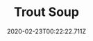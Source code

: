 ---
templateKey: blog-post
featuredpost: false
date: 2020-02-23T00:22:22.711Z
title: Trout Soup
description: Pretty salty. 
type: cooking
sellPrice: 100
energy: 100
health: 45
featuredimage: /img/Trout_Soup.png
tags:
  - Rainbow Trout
  - Green Algae
  - edible
---